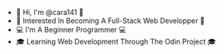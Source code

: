 - 👋 Hi, I'm @cara141 👋
- 👀 Interested In Becoming A Full-Stack Web Developper 👀
- 💻 I'm A Beginner Programmer 💻
- 🎓 Learning Web Development Through The Odin Project 🎓

<!---
cara141/cara141 is a ✨ special ✨ repository because its `README.md` (this file) appears on your GitHub profile.
You can click the Preview link to take a look at your changes.
--->
